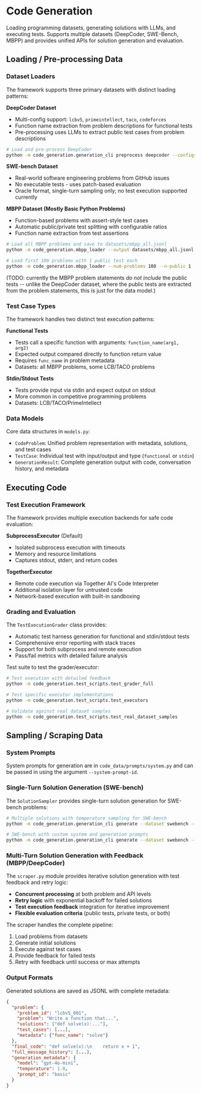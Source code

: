 # Code Generation
Loading programming datasets, generating solutions with LLMs, and executing tests. Supports multiple datasets (DeepCoder, SWE-Bench, MBPP) and provides unified APIs for solution generation and evaluation.

## Loading / Pre-processing Data

### Dataset Loaders

The framework supports three primary datasets with distinct loading patterns:

**DeepCoder Dataset**
- Multi-config support: `lcbv5`, `primeintellect`, `taco`, `codeforces`
- Function name extraction from problem descriptions for functional tests
- Pre-processing uses LLMs to extract public test cases from problem descriptions

```bash
# Load and pre-process DeepCoder
python -m code_generation.generation_cli preprocess deepcoder --configs lcbv5 --output data/preprocessed.jsonl
```

**SWE-bench Dataset**
- Real-world software engineering problems from GitHub issues
- No executable tests - uses patch-based evaluation
- Oracle format, single-turn sampling only; no test execution supported currently

**MBPP Dataset (Mostly Basic Python Problems)**
- Function-based problems with assert-style test cases
- Automatic public/private test splitting with configurable ratios
- Function name extraction from test assertions

```bash
# Load all MBPP problems and save to datasets/mbpp_all.jsonl
python -m code_generation.mbpp_loader --output datasets/mbpp_all.jsonl

# Load first 100 problems with 1 public test each
python -m code_generation.mbpp_loader --num-problems 100 --n-public 1 --output datasets/mbpp_small.jsonl
```

(TODO: currently the MBPP problem statements *do not include* the public tests -- unlike the DeepCoder dataset, where the public tests are extracted from the problem statements, this is just for the data model.)

### Test Case Types

The framework handles two distinct test execution patterns:

**Functional Tests**
- Tests call a specific function with arguments: `function_name(arg1, arg2)`
- Expected output compared directly to function return value
- Requires `func_name` in problem metadata
- Datasets: all MBPP problems, some LCB/TACO problems

**Stdin/Stdout Tests**
- Tests provide input via stdin and expect output on stdout
- More common in competitive programming problems
- Datasets: LCB/TACO/PrimeIntellect

### Data Models

Core data structures in `models.py`:

- `CodeProblem`: Unified problem representation with metadata, solutions, and test cases
- `TestCase`: Individual test with input/output and type (`functional` or `stdin`)
- `GenerationResult`: Complete generation output with code, conversation history, and metadata

## Executing Code

### Test Execution Framework

The framework provides multiple execution backends for safe code evaluation:

**SubprocessExecutor** (Default)
- Isolated subprocess execution with timeouts
- Memory and resource limitations
- Captures stdout, stderr, and return codes

**TogetherExecutor** 
- Remote code execution via Together AI's Code Interpreter
- Additional isolation layer for untrusted code
- Network-based execution with built-in sandboxing

### Grading and Evaluation

The `TestExecutionGrader` class provides:
- Automatic test harness generation for functional and stdin/stdout tests
- Comprehensive error reporting with stack traces
- Support for both subprocess and remote execution
- Pass/fail metrics with detailed failure analysis

Test suite to test the grader/executor:
```bash
# Test execution with detailed feedback
python -m code_generation.test_scripts.test_grader_full

# Test specific executor implementations  
python -m code_generation.test_scripts.test_executors

# Validate against real dataset samples
python -m code_generation.test_scripts.test_real_dataset_samples
```

## Sampling / Scraping Data

### System Prompts

System prompts for generation are in `code_data/prompts/system.py` and can be passed in using the argument `--system-prompt-id`.

### Single-Turn Solution Generation (SWE-bench)

The `SolutionSampler` provides single-turn solution generation for SWE-bench problems:

```bash
# Multiple solutions with temperature sampling for SWE-bench
python -m code_generation.generation_cli generate --dataset swebench --num-samples-per-problem 5 --temperature 0.8

# SWE-bench with custom system and generation prompts
python -m code_generation.generation_cli generate --dataset swebench --system-prompt-id helpful_coder --prompt-id basic
```

### Multi-Turn Solution Generation with Feedback (MBPP/DeepCoder)

The `scraper.py` module provides iterative solution generation with test feedback and retry logic:

- **Concurrent processing** at both problem and API levels
- **Retry logic** with exponential backoff for failed solutions
- **Test execution feedback** integration for iterative improvement
- **Flexible evaluation criteria** (public tests, private tests, or both)

The scraper handles the complete pipeline:
1. Load problems from datasets
2. Generate initial solutions
3. Execute against test cases
4. Provide feedback for failed tests
5. Retry with feedback until success or max attempts

### Output Formats

Generated solutions are saved as JSONL with complete metadata:

```json
{
  "problem": {
    "problem_id": "lcbv5_001",
    "problem": "Write a function that...",
    "solutions": ["def solve(x):..."],
    "test_cases": [...],
    "metadata": {"func_name": "solve"}
  },
  "final_code": "def solve(x):\n    return x + 1",
  "full_message_history": [...],
  "generation_metadata": {
    "model": "gpt-4o-mini",
    "temperature": 1.0,
    "prompt_id": "basic"
  }
}
```

